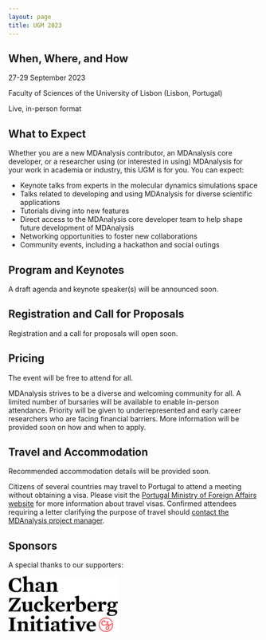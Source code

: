 ```yaml
---
layout: page
title: UGM 2023
---
```


## When, Where, and How
27-29 September 2023

Faculty of Sciences of the University of Lisbon (Lisbon, Portugal)

Live, in-person format

## What to Expect
Whether you are a new MDAnalysis contributor, an MDAnalysis core developer, or a researcher using (or interested in using) MDAnalysis for your work in academia or industry, this UGM is for you. You can expect:
* Keynote talks from experts in the molecular dynamics simulations space
* Talks related to developing and using MDAnalysis for diverse scientific applications
* Tutorials diving into new features
* Direct access to the MDAnalysis core developer team to help shape future development of MDAnalysis
* Networking opportunities to foster new collaborations
* Community events, including a hackathon and social outings

## Program and Keynotes
A draft agenda and keynote speaker(s) will be announced soon.

## Registration and Call for Proposals
Registration and a call for proposals will open soon.

## Pricing
The event will be free to attend for all. 

MDAnalysis strives to be a diverse and welcoming community for all. A limited number of bursaries will be available to enable in-person attendance. Priority will be given to underrepresented and early career researchers who are facing financial barriers. More information will be provided soon on how and when to apply.

## Travel and Accommodation
Recommended accommodation details will be provided soon.

Citizens of several countries may travel to Portugal to attend a meeting without obtaining a visa. Please visit the [Portugal Ministry of Foreign Affairs website][mne.gov.pt] for more information about travel visas. Confirmed attendees requiring a letter clarifying the purpose of travel should [contact the MDAnalysis project manager][email]. 

## Sponsors
A special thanks to our supporters:

<img
src="/public/images/CZI_Logo.jpg"
title="Chan Zuckerberg Initiative Logo" alt="Chan Zuckerberg Initiative Logo"
style="float: left; height: 8em; " />
</p>

[mne.gov.pt]: https://vistos.mne.gov.pt/en/short-stay-visas-schengen/general-information/schengen-area
[email]: community@mdanalysis.gov
